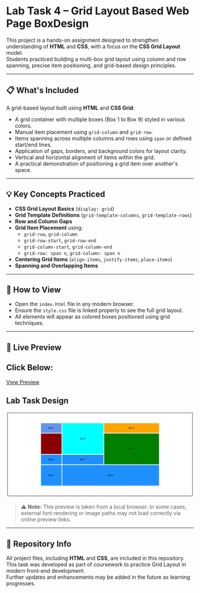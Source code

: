 # Lab Task 4 – Grid Layout Based Web Page BoxDesign

This project is a hands-on assignment designed to strengthen understanding of **HTML** and **CSS**, with a focus on the **CSS Grid Layout** model.  
Students practiced building a multi-box grid layout using column and row spanning, precise item positioning, and grid-based design principles.

---

## 📋 What's Included

A grid-based layout built using **HTML** and **CSS Grid**:

- A grid container with multiple boxes (Box 1 to Box 9) styled in various colors.
- Manual item placement using `grid-column` and `grid-row`.
- Items spanning across multiple columns and rows using `span` or defined start/end lines.
- Application of gaps, borders, and background colors for layout clarity.
- Vertical and horizontal alignment of items within the grid.
- A practical demonstration of positioning a grid item over another's space.

---

## 💡 Key Concepts Practiced

- **CSS Grid Layout Basics** (`display: grid`)
- **Grid Template Definitions** (`grid-template-columns`, `grid-template-rows`)
- **Row and Column Gaps**
- **Grid Item Placement** using:
  - `grid-row`, `grid-column`
  - `grid-row-start`, `grid-row-end`
  - `grid-column-start`, `grid-column-end`
  - `grid-row: span n`, `grid-column: span n`
- **Centering Grid Items** (`align-items`, `justify-items`, `place-items`)
- **Spanning and Overlapping Items**

---

## 🔗 How to View

- Open the `index.html` file in any modern browser.
- Ensure the `style.css` file is linked properly to see the full grid layout.
- All elements will appear as colored boxes positioned using grid techniques.

---

## 🔗 Live Preview
Click Below:
-
[View Preview](https://raw.githack.com/Ayesha-Rajput/Web-Design-and-Development_SE_3208/main/2022-SE-03_Lab_task_04_WDD_BoxDesign_Using_Grid_Layout/index.html)

## Lab Task Design
![Lab Task Design](Assets/screencapture-127-0-0-1-5500-2025-05-05-20_57_53.png)

> ⚠️ **Note:** This preview is taken from a local browser. In some cases, external font rendering or image paths may not load correctly via online preview links.

---

## 📁 Repository Info

All project files, including **HTML** and **CSS**, are included in this repository.  
This task was developed as part of coursework to practice Grid Layout in modern front-end development.  
Further updates and enhancements may be added in the future as learning progresses.

